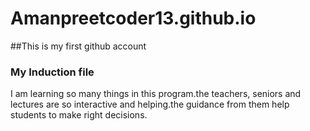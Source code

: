 # Amanpreetcoder13.github.io
##This is my first github account 
###  My Induction file
I am learning so many things in this program.the teachers, seniors and lectures are so interactive and helping.the guidance from them help students to make right decisions.
